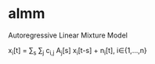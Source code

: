 # almm

Autoregressive Linear Mixture Model

x<sub>i</sub>[t] = &sum;<sub>s</sub> &sum;<sub>j</sub> c<sub>i,j</sub> A<sub>j</sub>[s] x<sub>i</sub>[t-s] + n<sub>i</sub>[t], i&isin;{1,...,n}